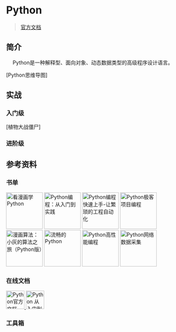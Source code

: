 

# Python

> [官方文档](https://docs.python.org/zh-cn/3/tutorial/index.html) 

## 简介

​	　Python是一种解释型、面向对象、动态数据类型的高级程序设计语言。

[Python思维导图]

## 实战

### 入门级

[植物大战僵尸]



### 进阶级



## 参考资料

### 书单

<tr >
       <td  style=" border: 1px transparent;padding-right: 5px;">
               <img src="https://img1.baidu.com/it/u=479335288,323418669&fm=253&fmt=auto&app=138&f=JPEG?w=500&h=666"  
                    width="100" alt="看漫画学Python"/> 
       </td>
        <td  style=" border: 1px transparent;padding-right: 5px;">
              <img src="https://img0.baidu.com/it/u=3625950980,165460483&fm=253&fmt=auto&app=138&f=JPEG?w=307&h=387"  
                    width="100" alt="Python编程：从入门到实践"/> 
       </td>
       <td  style=" border: 1px transparent;padding-right: 5px;">
              <img src="https://cdn.ptpress.cn/pubcloud/bookImg/null/202112151EF18525.jpg"  
                    width="100" alt="Python编程快速上手-让繁琐的工程自动化"/> 
       </td>
       <td  style=" border: 1px transparent;padding-right: 5px;">
              <img src="https://cdn.weread.qq.com/weread/cover/26/cpplatform_rknsdew6awcblqwdnmxkiq/t8_cpplatform_rknsdew6awcblqwdnmxkiq1722240746.jpg" 
                    width="100" alt="Python极客项目编程"/> 
       </td>
       <td  style=" border: 1px transparent;padding-right: 5px;">
              <img src="http://t15.baidu.com/it/u=1661124571,1683722382&fm=224&app=112&f=JPEG?w=356&h=500"  
                    width="100" alt="漫画算法：小灰的算法之旅（Python版）"/> 
       </td>
        <td  style=" border: 1px transparent;padding-right: 5px;">
              <img src="https://img1.baidu.com/it/u=403033546,4153037532&fm=253&fmt=auto&app=138&f=JPEG?w=500&h=561"  
                    width="100" alt="流畅的Python"/> 
       </td>
</tr>

<tr >
       <td  style=" border: 1px transparent;padding-right: 5px;">
              <img src="https://pic.rmb.bdstatic.com/bjh/65e4034b4aa01155b954099d28cb2ad0.png"  
                    width="100" alt="Python高性能编程"/> 
       </td>
       <td  style=" border: 1px transparent;padding-right: 5px;">
              <img src="https://img2.baidu.com/it/u=1204919959,819617056&fm=253&fmt=auto&app=120&f=JPEG?w=623&h=500"  
                    width="100" alt="Python网络数据采集"/> 
       </td>
</tr>

### 在线文档

<tr >
       <td  style=" border: 1px transparent;padding-right: 5px;">
       <a 
          href="https://docs.python.org/zh-cn/3/tutorial/index.html" 
          target="_blank">
         <img src="https://www.python.org/static/favicon.ico"  
              width="50" alt="Python官方文档"/> 
       </a>
       </td>
       <td  style=" border: 1px transparent;padding-right: 5px;">
       <a 
          href="https://pythonhowto.readthedocs.io/zh-cn/latest/index.html" 
          target="_blank">
         <img src="https://pythonhowto.readthedocs.io/favicon.ico"  
              width="50" alt="Python 从入门到深入"/> 
       </a>
       </td>
</tr>

### 工具箱